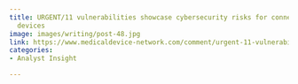 ```yaml
---
title: URGENT/11 vulnerabilities showcase cybersecurity risks for connected medical
  devices
image: images/writing/post-48.jpg
link: https://www.medicaldevice-network.com/comment/urgent-11-vulnerabilities/
categories:
- Analyst Insight

---
```

